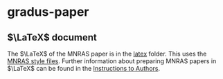 # gradus-paper

## $\LaTeX$ document

The $\LaTeX$ of the MNRAS paper is in the [latex](/latex/) folder. This uses the [MNRAS style files](https://www.ctan.org/tex-archive/macros/latex/contrib/mnras). Further information about preparing MNRAS papers in $\LaTeX$ can be found in the [Instructions to Authors](https://academic.oup.com/mnras/pages/general_instructions).